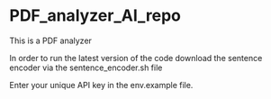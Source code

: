# PDF_analyzer_AI_repo
This is a PDF analyzer 

In order to run the latest version of the code download the sentence encoder via the sentence_encoder.sh file

Enter your unique API key in the env.example file.
